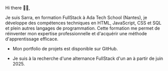 Hi there 👋👋,

Je suis Sarra,
en formation FullStack à Ada Tech School (Nantes), je développe des compétences techniques en HTML, JavaScript, CSS et SQL et plein autres langages de programmation.
Cette formation me permet de réinventer mon expertise professionnelle et d'acquérir une méthode d'apprentissage efficace.

* Mon portfolio de projets est disponible sur GitHub. 

* Je suis à la recherche d'une alternance FullStack d'un an à partir de juin 2025.
